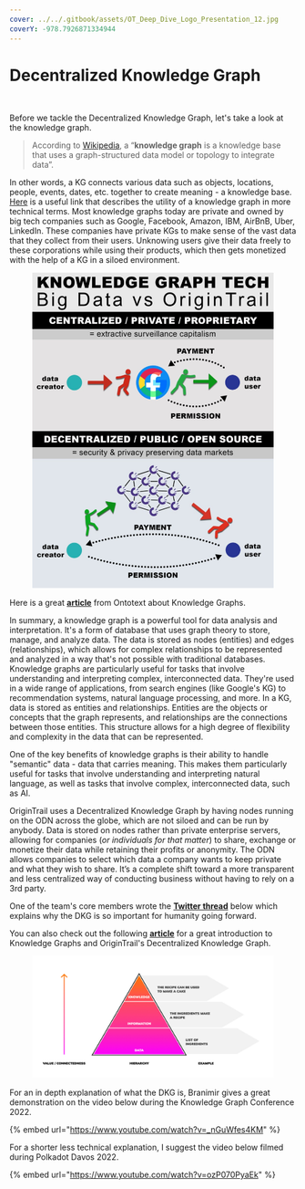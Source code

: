 ```yaml
---
cover: ../../.gitbook/assets/OT_Deep_Dive_Logo_Presentation_12.jpg
coverY: -978.7926871334944
---
```


# Decentralized Knowledge Graph

<figure><img src="https://miro.medium.com/max/1100/0*fJCuPbRDcO-Rvsyn.png" alt=""><figcaption></figcaption></figure>

Before we tackle the Decentralized Knowledge Graph, let's take a look at the knowledge graph.&#x20;

> According to [Wikipedia](https://en.wikipedia.org/wiki/Knowledge\_graph), a “**knowledge graph** is a knowledge base that uses a graph-structured data model or topology to integrate data”.&#x20;

In other words, a KG connects various data such as objects, locations, people, events, dates, etc. together to create meaning - a knowledge base. [Here](https://internationalbanker.com/finance/knowledge-graphs-powerful-structures-making-sense-of-data/) is a useful link that describes the utility of a knowledge graph in more technical terms. Most knowledge graphs today are private and owned by big tech companies such as Google, Facebook, Amazon, IBM, AirBnB, Uber, LinkedIn. These companies have private KGs to make sense of the vast data that they collect from their users. Unknowing users give their data freely to these corporations while using their products, which then gets monetized with the help of a KG in a siloed environment.

<figure><img src="../../.gitbook/assets/BigDatavsOT.jpg" alt=""><figcaption></figcaption></figure>

Here is a great [**article**](https://www.ontotext.com/knowledgehub/fundamentals/what-is-a-knowledge-graph/) from Ontotext about Knowledge Graphs.&#x20;

In summary, a knowledge graph is a powerful tool for data analysis and interpretation. It's a form of database that uses graph theory to store, manage, and analyze data. The data is stored as nodes (entities) and edges (relationships), which allows for complex relationships to be represented and analyzed in a way that's not possible with traditional databases. Knowledge graphs are particularly useful for tasks that involve understanding and interpreting complex, interconnected data. They're used in a wide range of applications, from search engines (like Google's KG) to recommendation systems, natural language processing, and more. In a KG, data is stored as entities and relationships. Entities are the objects or concepts that the graph represents, and relationships are the connections between those entities. This structure allows for a high degree of flexibility and complexity in the data that can be represented.

One of the key benefits of knowledge graphs is their ability to handle "semantic" data - data that carries meaning. This makes them particularly useful for tasks that involve understanding and interpreting natural language, as well as tasks that involve complex, interconnected data, such as AI.

OriginTrail uses a Decentralized Knowledge Graph by having nodes running on the ODN across the globe, which are not siloed and can be run by anybody. Data is stored on nodes rather than private enterprise servers, allowing for companies (_or individuals for that matter_) to share, exchange or monetize their data while retaining their profits or anonymity. The ODN allows companies to select which data a company wants to keep private and what they wish to share. It’s a complete shift toward a more transparent and less centralized way of conducting business without having to rely on a 3rd party.

One of the team's core members wrote the [**Twitter thread**](https://twitter.com/CryptoWaving/status/1624497244060758018) below which explains why the DKG is so important for humanity going forward.

You can also check out the following [**article**](https://opendata.substack.com/p/towards-an-open-sustainable-knowledge?utm\_source=twitter\&sd=pf) for a great introduction to Knowledge Graphs and OriginTrail's Decentralized Knowledge Graph.

<figure><img src="../../.gitbook/assets/image (8).png" alt=""><figcaption></figcaption></figure>

For an in depth explanation of what the DKG is, Branimir gives a great demonstration on the video below during the Knowledge Graph Conference 2022.

{% embed url="https://www.youtube.com/watch?v=_nGuWfes4KM" %}

For a shorter less technical explanation, I suggest the video below filmed during Polkadot Davos 2022.

{% embed url="https://www.youtube.com/watch?v=ozP070PyaEk" %}

